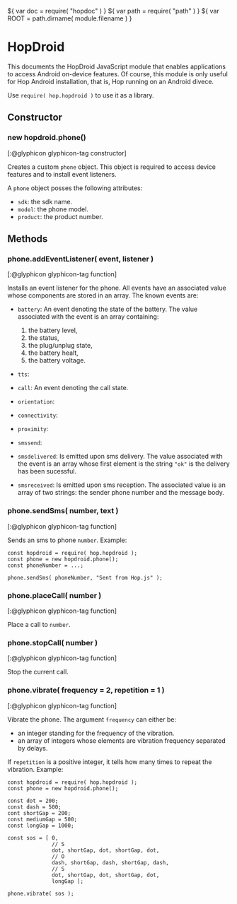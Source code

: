 ${ var doc = require( "hopdoc" ) }
${ var path = require( "path" ) }
${ var ROOT = path.dirname( module.filename ) }

HopDroid
========

This documents the HopDroid JavaScript module that enables applications
to access Android on-device features. Of course, this module is only
useful for Hop Android installation, that is, Hop running on an
Android divece. 

Use `require( hop.hopdroid )` to use it as a library.
  
  
Constructor
-----------

### new hopdroid.phone() ###
[:@glyphicon glyphicon-tag constructor]

Creates a custom `phone` object. This object is required to access
device features and to install event listeners.

A `phone` object posses the following attributes:

  * `sdk`: the sdk name.
  * `model`: the phone model.
  * `product`: the product number.


Methods
-------

### phone.addEventListener( event, listener ) ###
[:@glyphicon glyphicon-tag function]

Installs an event listener for the phone. All events have an associated
value whose components are stored in an array. The known events are:

  * `battery`: 
 An event denoting the state of the battery. The value associated with the
 event is an array containing: 
    1. the battery level, 
	2. the status, 
	3. the plug/unplug state, 
	4. the battery healt, 
	5. the battery voltage.
  * `tts`: 
  * `call`: 
 An event denoting the call state.
  * `orientation`: 
  * `connectivity`: 
  * `proximity`:
  
  * `smssend`:
  * `smsdelivered`:
 Is emitted upon sms delivery. The value associated with the event is
 an array whose first element is the string `"ok"` is the delivery has
 been sucessful.
  * `smsreceived`:
 Is emitted upon sms reception. The associated value is an array of
 two strings: the sender phone number and the message body.

  
### phone.sendSms( number, text ) ###
[:@glyphicon glyphicon-tag function]

Sends an sms to phone `number`. Example:

```hopscript
const hopdroid = require( hop.hopdroid );
const phone = new hopdroid.phone();
const phoneNumber = ...;

phone.sendSms( phoneNumber, "Sent from Hop.js" );
```

### phone.placeCall( number ) ###
[:@glyphicon glyphicon-tag function]

Place a call to `number`.

### phone.stopCall( number ) ###
[:@glyphicon glyphicon-tag function]

Stop the current call.

### phone.vibrate( frequency = 2, repetition = 1 ) ###
[:@glyphicon glyphicon-tag function]

Vibrate the phone. The argument `frequency` can either be:

  * an integer standing for the frequency of the vibration.
  * an array of integers whose elements are vibration frequency separated
 by delays.
 
If `repetition` is a positive integer, it tells how many times to repeat
the vibration. Example:

```hopscript
const hopdroid = require( hop.hopdroid );
const phone = new hopdroid.phone();

const dot = 200;
const dash = 500;
cont shortGap = 200;
const mediumGap = 500;
const longGap = 1000;

const sos = [ 0, 
              // S
              dot, shortGap, dot, shortGap, dot,
              // O
              dash, shortGap, dash, shortGap, dash,
              // S
              dot, shortGap, dot, shortGap, dot,
              longGap ];
			  
phone.vibrate( sos );
```
